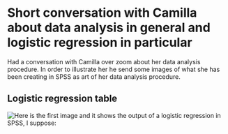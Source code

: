 # Short conversation with Camilla about data analysis in general and logistic regression in particular

Had a conversation with Camilla over zoom about her data analysis procedure. In order to illustrate her he send some images of what she has been creating in SPSS as art of her data analysis procedure. 

## Logistic regression table 


![Here](images/201210-camillas-logistic-regression-table) is the first image and it shows the output of a logistic regression in SPSS, I suppose:






